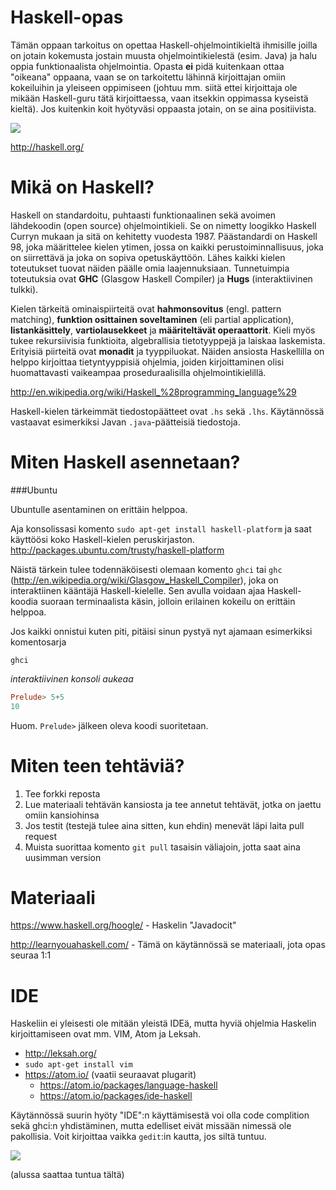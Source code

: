 # Haskell-opas
Tämän oppaan tarkoitus on opettaa Haskell-ohjelmointikieltä ihmisille joilla on jotain kokemusta jostain muusta ohjelmointikielestä (esim. Java) ja halu oppia funktionaalista ohjelmointia. Opasta **ei** pidä kuitenkaan ottaa
"oikeana" oppaana, vaan se on tarkoitettu lähinnä kirjoittajan omiin kokeiluihin ja yleiseen oppimiseen (johtuu mm. siitä ettei kirjoittaja ole mikään Haskell-guru tätä kirjoittaessa, vaan itsekkin oppimassa kyseistä kieltä). Jos kuitenkin koit hyötyväsi oppaasta jotain, on se aina positiivista.

![](http://upload.wikimedia.org/wikipedia/commons/thumb/1/1c/Haskell-Logo.svg/120px-Haskell-Logo.svg.png)

http://haskell.org/

# Mikä on Haskell?
Haskell on standardoitu, puhtaasti funktionaalinen sekä avoimen lähdekoodin (open source) ohjelmointikieli. Se on nimetty loogikko Haskell Curryn mukaan ja sitä on kehitetty vuodesta 1987. Päästandardi on Haskell 98, joka määrittelee kielen ytimen, jossa on kaikki perustoiminnallisuus, joka on siirrettävä ja joka on sopiva opetuskäyttöön. Lähes kaikki kielen toteutukset tuovat näiden päälle omia laajennuksiaan. Tunnetuimpia toteutuksia ovat **GHC** (Glasgow Haskell Compiler) ja **Hugs** (interaktiivinen tulkki).

Kielen tärkeitä ominaispiirteitä ovat **hahmonsovitus** (engl. pattern matching), **funktion osittainen soveltaminen** (eli partial application), **listankäsittely**, **vartiolausekkeet** ja **määriteltävät operaattorit**. Kieli myös tukee rekursiivisia funktioita, algebrallisia tietotyyppejä ja laiskaa laskemista. Erityisiä piirteitä ovat **monadit** ja tyyppiluokat. Näiden ansiosta Haskellilla on helppo kirjoittaa tietyntyyppisiä ohjelmia, joiden kirjoittaminen olisi huomattavasti vaikeampaa proseduraalisilla ohjelmointikielillä.

http://en.wikipedia.org/wiki/Haskell_%28programming_language%29

Haskell-kielen tärkeimmät tiedostopäätteet ovat `.hs` sekä `.lhs`. Käytännössä vastaavat esimerkiksi Javan `.java`-päätteisiä tiedostoja.

# Miten Haskell asennetaan?

###Ubuntu

Ubuntulle asentaminen on erittäin helppoa.

Aja konsolissasi komento `sudo apt-get install haskell-platform` ja saat käyttöösi koko Haskell-kielen peruskirjaston. http://packages.ubuntu.com/trusty/haskell-platform

Näistä tärkein tulee todennäköisesti olemaan komento `ghci` tai `ghc` (http://en.wikipedia.org/wiki/Glasgow_Haskell_Compiler), joka on interaktiinen kääntäjä Haskell-kielelle. Sen avulla voidaan ajaa Haskell-koodia suoraan terminaalista käsin, jolloin erilainen kokeilu on erittäin helppoa.

Jos kaikki onnistui kuten piti, pitäisi sinun pystyä nyt ajamaan esimerkiksi komentosarja

`ghci`

*interaktiivinen konsoli aukeaa*
```haskell
Prelude> 5+5
10
```
Huom. `Prelude>` jälkeen oleva koodi suoritetaan.


# Miten teen tehtäviä?

1. Tee forkki reposta
2. Lue materiaali tehtävän kansiosta ja tee annetut tehtävät, jotka on jaettu omiin kansiohinsa
3. Jos testit (testejä tulee aina sitten, kun ehdin) menevät läpi laita pull request
4. Muista suorittaa komento `git pull` tasaisin väliajoin, jotta saat aina uusimman version




# Materiaali

https://www.haskell.org/hoogle/ - Haskelin "Javadocit"

http://learnyouahaskell.com/ - Tämä on käytännössä se materiaali, jota opas seuraa 1:1

# IDE
Haskeliin ei yleisesti ole mitään yleistä IDEä, mutta hyviä ohjelmia Haskelin kirjoittamiseen ovat mm. VIM, Atom ja Leksah.

* http://leksah.org/
* `sudo apt-get install vim`
* https://atom.io/ (vaatii seuraavat plugarit)
  * https://atom.io/packages/language-haskell
  * https://atom.io/packages/ide-haskell

Käytännössä suurin hyöty "IDE":n käyttämisestä voi olla code complition sekä ghci:n yhdistäminen, mutta edelliset eivät missään nimessä ole pakollisia. Voit kirjoittaa vaikka `gedit`:in kautta, jos siltä tuntuu.

![](http://www.quickmeme.com/img/e0/e00e114f5d08e0cc248325797774e74e986efcfdbb084865c5ce9d83936dfdf8.jpg)

(alussa saattaa tuntua tältä)
